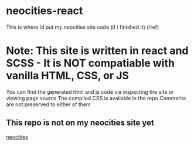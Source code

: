 # neocities-react
This is where id put my neocities site code (if i finished it) (/ref)

# Note: This site is written in react and SCSS - It is **NOT** compatiable with vanilla HTML, CSS, or JS
You can find the generated html and js code via inspecting the site or viewing page source
The compiled CSS is avaliable in the repo
Comments are not preserved to either of them

## This repo is not on my neocities site yet
[neocities](https://afterlifepro.neocities.org)
